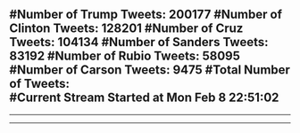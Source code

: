 #Number of Trump Tweets: 200177
#Number of Clinton Tweets: 128201
#Number of Cruz Tweets: 104134
#Number of Sanders Tweets: 83192
#Number of Rubio Tweets: 58095
#Number of Carson Tweets: 9475
#Total Number of Tweets:  
#Current Stream Started at Mon Feb  8 22:51:02
---
---
---
